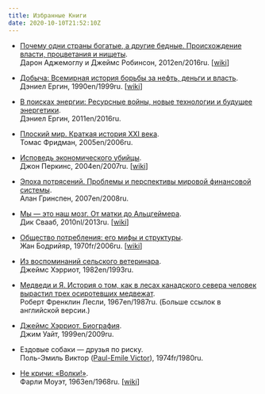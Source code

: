 ```yaml
---
title: Избранные Книги
date: 2020-10-10T21:52:10Z
---
```


* [Почему одни страны богатые, а другие бедные. Происхождение власти, процветания и нищеты](https://google.com/books/edition/Почему_одни_страны_бо/Vn8qDgAAQBAJ).<br>
Дарон Аджемоглу и Джеймс Робинсон, 2012en/2016ru. [[wiki](https://ru.wikipedia.org/wiki/Почему_одни_страны_богатые,_а_другие_бедные)]

* [Добыча: Всемирная история борьбы за нефть, деньги и власть](https://google.com/books/edition/Добыча_Всемирная_исто/32WPDwAAQBAJ).<br>
Дэниел Ергин, 1990en/1999ru. [[wiki](https://ru.wikipedia.org/wiki/Добыча:_Всемирная_история_борьбы_за_нефть,_деньги_и_власть)]

* [В поисках энергии: Ресурсные войны, новые технологии и будущее энергетики](https://google.com/books/edition/В_поисках_энергии_Рес/gV_lAgAAQBAJ).<br>
Дэниел Ергин, 2011en/2016ru.

* [Плоский мир. Краткая история XXI века](https://search.rsl.ru/ru/record/01002921585).<br>
Томас Фридман, 2005en/2006ru.

* [Исповедь экономического убийцы](https://www.google.ru/books/edition/Исповедь_экономическ/1JZJCgAAQBAJ).<br>
Джон Перкинс, 2004en/2007ru. [[wiki](https://ru.wikipedia.org/wiki/Исповедь_экономического_убийцы)]

* [Эпоха потрясений. Проблемы и перспективы мировой финансовой системы](https://google.com/books/edition/Эпоха_потрясений_Проб/8isACwAAQBAJ).<br>
Алан Гринспен, 2007en/2008ru.

* [Мы — это наш мозг. От матки до Альцгеймера](https://google.com/books/edition/Мы_это_наш_мозг_От_мат/4SvnDwAAQBAJ).<br>
Дик Свааб, 2010nl/2013ru. [[wiki](https://ru.wikipedia.org/wiki/Мы_—_это_наш_мозг._От_матки_до_Альцгеймера)]

* [Общество потребления: его мифы и структуры](https://google.com/books/edition/Общество_потребления/nyrMDwAAQBAJ).<br>
Жан Бодрийяр, 1970fr/2006ru. [[wiki](https://ru.wikipedia.org/wiki/Общество_потребления:_его_мифы_и_структуры)]

* [Из воспоминаний сельского ветеринара](https://google.com/books/edition/Из_воспоминаний_сельс/pa3PtgAACAAJ).<br>
Джеймс Хэрриот, 1982en/1993ru.

* [Медведи и Я. История о том, как в лесах канадского севера человек вырастил трех осиротевших медвежат]().<br>
Роберт Френклин Лесли, 1967en/1987ru. (Больше ссылок в английской версии.)

* [Джеймс Хэрриот. Биография](https://google.com/books/edition/Джеймс_Хэрриот/sd9mkgAACAAJ).<br>
Джим Уайт, 1999en/2009ru.

* Ездовые собаки — друзья по риску.<br>
Поль-Эмиль Виктор ([Paul-Emile Victor](https://en.wikipedia.org/wiki/Paul-Émile_Victor)), 1974fr/1980ru.

* [Не кричи: «Волки!»](https://google.com/books/edition/Не_кричи_Волки/bX5KEAAAQBAJ).<br>
Фарли Моуэт, 1963en/1968ru. [[wiki](https://ru.wikipedia.org/wiki/Не_кричи:_«Волки!»)]